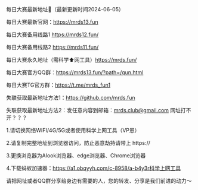 每日大赛最新地址👋（最新更新时间2024-06-05）

每日大赛最新官网：https://mrds13.fun

每日大赛备用线路1 https://mrds12.fun/

每日大赛备用线路2 https://mrds11.fun/

每日大赛永久地址（需科学⬆️网工具）https://mrds.fun/

每日大赛官方QQ群：https://mrds13.fun/?path=/qun.html

每日大赛TG官方群：https://t.me/mrds_fun1

失联获取最新地址方法1：https://github.com/mrds.fun

失联获取最新地址方法2：发任意内容到邮箱：mrds.club@gmail.com
网址打不开？？？

1.请切换网络WIFI/4G/5G或者使用科学上网工具（VP恩）

2.请复制完整地址到浏览器访问，防止恶意劫持请带上 https://

3.更换浏览器为Alook浏览器、edge浏览器、Chrome浏览器

4.下载蚂蚁加速器：https://a1.obqyyh.com/c-8958/a-b4y3r科学上网工具

请把网址或者QQ群分享给身边有需要的人，您的转发、分享是我们前进的动力～
